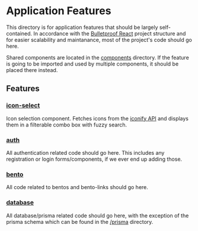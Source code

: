 # Application Features

This directory is for application features that should be largely self-contained. In accordance with the [Bulletproof React](https://github.com/alan2207/bulletproof-react/blob/master/docs/project-structure.md) project structure and for easier scalability and maintanance, most of the project's code should go here.

Shared components are located in the [components](../components/README.md) directory. If the feature is going to be imported and used by multiple components, it should be placed there instead.

## Features

### [icon-select](./icon-select/icon-select.svelte)

Icon selection component. Fetches icons from the [iconify API](https://iconify.design/docs/api/) and displays them in a filterable combo box with fuzzy search.

### [auth](./auth/index.ts)

All authentication related code should go here. This includes any registration or login forms/components, if we ever end up adding those.

### [bento](./bento/index.ts)

All code related to bentos and bento-links should go here.

### [database](./database/index.ts)

All database/prisma related code should go here, with the exception of the prisma schema which can be found in the [/prisma](../../../prisma/schema.prisma) directory.
